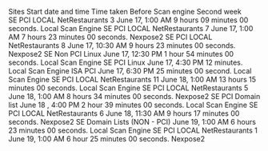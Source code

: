 Sites	Start date and time	Time taken Before	Scan engine
Second week			
SE PCI LOCAL NetRestaurants 3	June 17, 1:00 AM	9 hours 09 minutes 00 seconds.	Local Scan Engine
SE PCI LOCAL NetRestaurants 7	June 17, 1:00 AM	7 hours 23 minutes 00 seconds.	Nexpose2
SE PCI LOCAL NetRestaurants 8	June 17, 10:30 AM	9 hours 23 minutes 00 seconds.	Nexpose2
SE Non PCI Linux	June 17, 12:30 PM	1 hour 54 minutes 00 seconds.	Local Scan Engine
SE PCI Linux	June 17, 4:30 PM	12 minutes.	Local Scan Engine
ISA PCI	June 17, 6:30 PM	25 minutes 00 second.	Local Scan Engine
SE PCI LOCAL NetRestaurants 11	June 18, 1:00 AM	13 hours 15 minutes 00 seconds.	Local Scan Engine
SE PCI LOCAL NetRestaurants 5	June 18, 1:00 AM	8 hours 34 minutes 00 seconds.	Nexpose2
SE PCI Domain list	June 18 , 4:00 PM	2 hour 39 minutes 00 seconds.	Local Scan Engine
SE PCI LOCAL NetRestaurants 6	June 18, 11:30 AM	9 hours 17 minutes 00 seconds.	Nexpose2
SE Domain Lists (NON - PCI)	June 19, 1:00 AM	6 hours 23 minutes 00 seconds.	Local Scan Engine
SE PCI LOCAL NetRestaurants 1	June 19, 1:00 AM	6 hour 25 minutes 00 seconds.	Nexpose2

